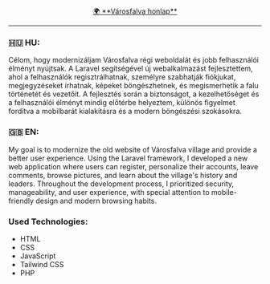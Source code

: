 <p align="center">
  <a href="https://home.oraseni.ro/" target="_blank">🌍 **Városfalva honlap**</a>
</p>

---

### 🇭🇺 **HU:**
Célom, hogy modernizáljam Városfalva régi weboldalát és jobb felhasználói élményt nyújtsak. A Laravel segítségével új webalkalmazást fejlesztettem, ahol a felhasználók regisztrálhatnak, személyre szabhatják fiókjukat, megjegyzéseket írhatnak, képeket böngészhetnek, és megismerhetik a falu történetét és vezetőit. A fejlesztés során a biztonságot, a kezelhetőséget és a felhasználói élményt mindig előtérbe helyeztem, különös figyelmet fordítva a mobilbarát kialakításra és a modern böngészési szokásokra.

### 🇬🇧 **EN:**
My goal is to modernize the old website of Városfalva village and provide a better user experience. Using the Laravel framework, I developed a new web application where users can register, personalize their accounts, leave comments, browse pictures, and learn about the village's history and leaders. Throughout the development process, I prioritized security, manageability, and user experience, with special attention to mobile-friendly design and modern browsing habits.

### Used Technologies:
- HTML
- CSS
- JavaScript
- Tailwind CSS
- PHP
